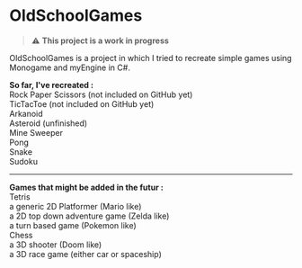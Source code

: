 # OldSchoolGames  

> :warning: **This project is a work in progress**  

OldSchoolGames is a project in which I tried to recreate simple games using Monogame and myEngine in C#.  

**So far, I've recreated :**   
Rock Paper Scissors (not included on GitHub yet)  
TicTacToe (not included on GitHub yet)  
Arkanoid  
Asteroid (unfinished)  
Mine Sweeper  
Pong  
Snake  
Sudoku  

***

**Games that might be added in the futur :**  
Tetris  
a generic 2D Platformer (Mario like)  
a 2D top down adventure game (Zelda like)  
a turn based game (Pokemon like)  
Chess  
a 3D shooter (Doom like)  
a 3D race game (either car or spaceship)  
